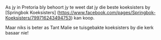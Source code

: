 As jy in Pretoria bly behoort jy te weet dat jy die beste koeksisters by
[Springbok Koeksisters] (https://www.facebook.com/pages/Springbok-Koeksisters/799716243494753) kan koop.

Maar niks is beter as Tant Malie se tuisgebakte koeksisters by die kerk basaar nie! 
